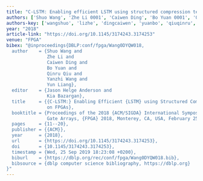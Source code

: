 ```yaml
---
title: "C-LSTM: Enabling efficient LSTM using structured compression techniques on FPGAs"
authors: ['Shuo Wang', 'Zhe Li 0001', 'Caiwen Ding', 'Bo Yuan 0001', 'Qinru Qiu', 'Yanzhi Wang', 'Yun Liang 0001']
authors-key: ['wangshuo', 'lizhe', 'dingcaiwen', 'yuanbo', 'qiuqinru', 'wangyanzhi', 'liangyun']
year: "2018"
article-link: "https://doi.org/10.1145/3174243.3174253"
venue: "FPGA"
bibex: "@inproceedings{DBLP:conf/fpga/Wang0DYQW018,
  author    = {Shuo Wang and
               Zhe Li and
               Caiwen Ding and
               Bo Yuan and
               Qinru Qiu and
               Yanzhi Wang and
               Yun Liang},
  editor    = {Jason Helge Anderson and
               Kia Bazargan},
  title     = {{C-LSTM:} Enabling Efficient {LSTM} using Structured Compression Techniques
               on FPGAs},
  booktitle = {Proceedings of the 2018 {ACM/SIGDA} International Symposium on Field-Programmable
               Gate Arrays, {FPGA} 2018, Monterey, CA, USA, February 25-27, 2018},
  pages     = {11--20},
  publisher = {{ACM}},
  year      = {2018},
  url       = {https://doi.org/10.1145/3174243.3174253},
  doi       = {10.1145/3174243.3174253},
  timestamp = {Wed, 25 Sep 2019 18:23:08 +0200},
  biburl    = {https://dblp.org/rec/conf/fpga/Wang0DYQW018.bib},
  bibsource = {dblp computer science bibliography, https://dblp.org}
}"
---
```

